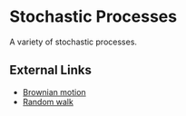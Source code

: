 # Stochastic Processes

A variety of stochastic processes.

## External Links
- [Brownian motion](https://en.wikipedia.org/wiki/Brownian_motion)
- [Random walk](https://en.wikipedia.org/wiki/Random_walk)